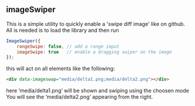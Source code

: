 ## imageSwiper

This is a simple utility to quickly enable a 'swipe diff image' like on github.  
All is needed is to load the library and then run
``` js
ImageSwiper({
    rangeSwipe: false, // add a range imput
    imageSwipe: true   // enable a dragging swiper on the image
});
```
this will act on all elements like the following:  
``` html
<div data-imageswap="media/delta1.png;media/delta2.png"></div>
```
here ‘media/delta1.png’ will be shown and swiping using the choosen mode You will see the ‘media/delta2.png’ appearing from the right.